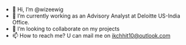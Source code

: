 - 👋 Hi, I’m @wizeewig
- 🌱 I’m currently working as an Advisory Analyst at Deloitte US-India Office.
- 💞️ I’m looking to collaborate on my projects
- 📫 How to reach me? U can mail me on ikchhit10@outlook.com

<!---
wizeewig/wizeewig is a ✨ special ✨ repository because its `README.md` (this file) appears on your GitHub profile.
You can click the Preview link to take a look at your changes.
--->
